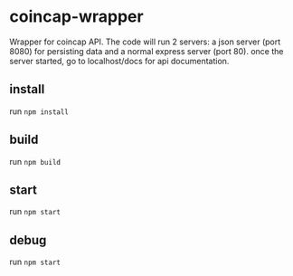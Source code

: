 # coincap-wrapper
Wrapper for coincap API. The code will run 2 servers: a json server (port 8080) for persisting data and a normal express server (port 80). once the server started, go to localhost/docs for api documentation.

## install
run 
`npm install`

## build
run 
`npm build`

## start
run 
`npm start`

## debug
run 
`npm start`

